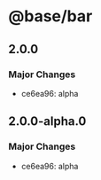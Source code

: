 # @base/bar

## 2.0.0

### Major Changes

- ce6ea96: alpha

## 2.0.0-alpha.0

### Major Changes

- ce6ea96: alpha
